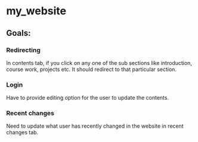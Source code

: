 # my_website

## Goals:
### Redirecting
In contents tab, if you click on any one of the sub sections like introduction, course work, projects etc. It should redirect to that particular section.

### Login
Have to provide editing option for the user to update the contents.

### Recent changes
Need to update what user has recently changed in the website in recent changes tab.

